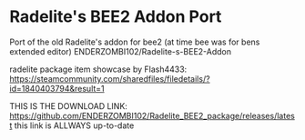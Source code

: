 # Radelite's BEE2 Addon Port

Port of the old Radelite's addon for bee2 (at time bee was for bens extended editor)
ENDERZOMBI102/Radelite-s-BEE2-Addon

radelite package item showcase by Flash4433:
https://steamcommunity.com/sharedfiles/filedetails/?id=1840403794&result=1

THIS IS THE DOWNLOAD LINK:
https://github.com/ENDERZOMBI102/Radelite_BEE2_package/releases/latest
this link is ALLWAYS up-to-date
